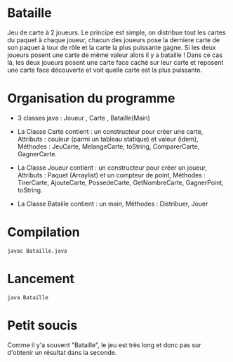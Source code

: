 # Bataille
Jeu de carte à 2 joueurs. Le principe est simple, on distribue tout les cartes du paquet à chaque joueur, chacun des joueurs pose la derniere carte de son paquet à tour de rôle et la carte la plus puissante gagne. Si les deux joueurs posent une carte de même valeur alors il y a bataille ! Dans ce cas là, les deux joueurs posent une carte face caché sur leur carte et reposent une carte face découverte et voit quelle carte est la plus puissante. 

# Organisation du programme

- 3 classes java : Joueur , Carte , Bataille(Main)

- La Classe Carte contient : un	constructeur	pour	créer	une	carte, Attributs	:	couleur	(parmi	un	tableau	statique)	et	valeur	(idem), Méthodes : JeuCarte, MelangeCarte, toString, ComparerCarte, GagnerCarte.

- La Classe Joueur contient : un	constructeur	pour	créer	un joueur, Attributs	: Paquet (Arraylist) et un compteur de point, Méthodes : TirerCarte, AjouteCarte, PossedeCarte, GetNombreCarte, GagnerPoint, toString.

- La Classe Bataille contient : un main, Méthodes : Distribuer, Jouer

# Compilation

`javac Bataille.java`

# Lancement

`java Bataille`

# Petit soucis

Comme il y'a souvent "Bataille", le jeu est très long et donc pas sur d'obtenir un résultat dans la seconde.
